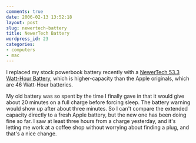 ```yaml
---
comments: true
date: 2006-02-13 13:52:18
layout: post
slug: newertech-battery
title: NewerTech Battery
wordpress_id: 23
categories:
- computers
- mac
---
```


I replaced my stock powerbook battery recently with a [NewerTech 53.3 Watt-Hour Battery](http://eshop.macsales.com/item/Newer%20Technology/BAP15AL4800/), which is higher-capacity than the Apple originals, which are 46 Watt-Hour batteries.

My old battery was so spent by the time I finally gave in that it would give about 20 minutes on a full charge before forcing sleep. The battery warning would show up after about three minutes. So I can't compare the extended capacity directly to a fresh Apple battery, but the new one has been doing fine so far. I saw at least three hours from a charge yesterday, and it's letting me work at a coffee shop without worrying about finding a plug, and that's a nice change.
